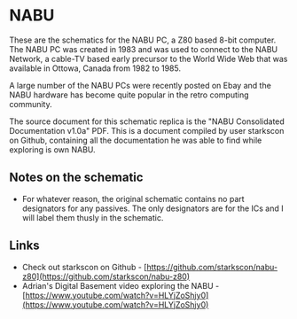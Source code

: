 # NABU
These are the schematics for the NABU PC, a Z80 based 8-bit computer.  The NABU PC was created in 1983 and was used to connect to the NABU Network, a cable-TV based early precursor to the World Wide Web that was available in Ottowa, Canada from 1982 to 1985.

A large number of the NABU PCs were recently posted on Ebay and the NABU hardware has become quite popular in the retro computing community.

The source document for this schematic replica is the "NABU Consolidated Documentation v1.0a" PDF.  This is a document compiled by user starkscon on Github, containing all the documentation he was able to find while exploring is own NABU.

## Notes on the schematic
- For whatever reason, the original schematic contains no part designators for any passives.  The only designators are for the ICs and I will label them thusly in the schematic.

## Links
- Check out starkscon on Github - [https://github.com/starkscon/nabu-z80](https://github.com/starkscon/nabu-z80)
- Adrian's Digital Basement video exploring the NABU - [https://www.youtube.com/watch?v=HLYjZoShjy0](https://www.youtube.com/watch?v=HLYjZoShjy0)
